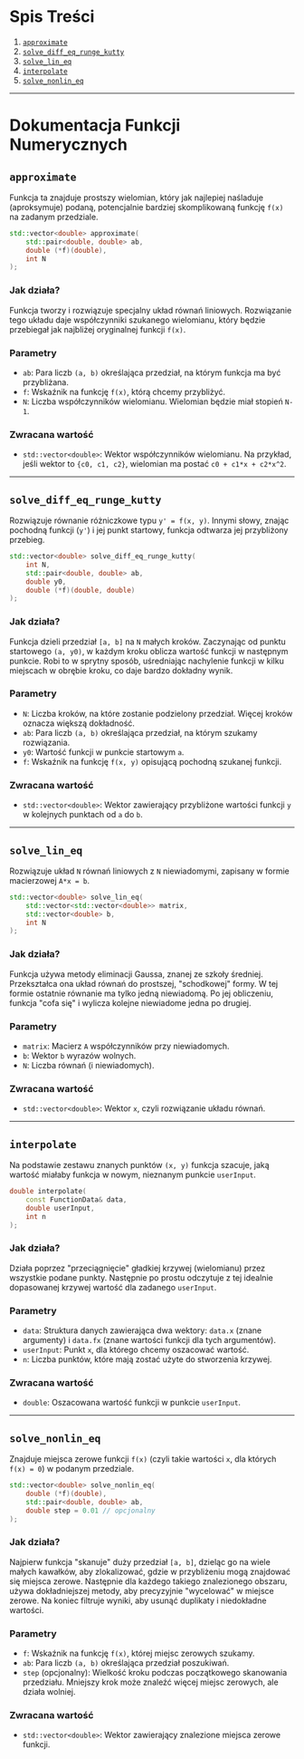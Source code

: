 # Spis Treści
1.  [`approximate`](#approximate)
2.  [`solve_diff_eq_runge_kutty`](#solve_diff_eq_runge_kutty)
3.  [`solve_lin_eq`](#solve_lin_eq)
4.  [`interpolate`](#interpolate)
5.  [`solve_nonlin_eq`](#solve_nonlin_eq)

---

# Dokumentacja Funkcji Numerycznych

## `approximate`

Funkcja ta znajduje prostszy wielomian, który jak najlepiej naśladuje (aproksymuje) podaną, potencjalnie bardziej skomplikowaną funkcję `f(x)` na zadanym przedziale.

```cpp
std::vector<double> approximate(
    std::pair<double, double> ab,
    double (*f)(double),
    int N
);
```

### Jak działa?
Funkcja tworzy i rozwiązuje specjalny układ równań liniowych. Rozwiązanie tego układu daje współczynniki szukanego wielomianu, który będzie przebiegał jak najbliżej oryginalnej funkcji `f(x)`.

### Parametry
*   `ab`: Para liczb `(a, b)` określająca przedział, na którym funkcja ma być przybliżana.
*   `f`: Wskaźnik na funkcję `f(x)`, którą chcemy przybliżyć.
*   `N`: Liczba współczynników wielomianu. Wielomian będzie miał stopień `N-1`.

### Zwracana wartość
*   `std::vector<double>`: Wektor współczynników wielomianu. Na przykład, jeśli wektor to `{c0, c1, c2}`, wielomian ma postać `c0 + c1*x + c2*x^2`.

---

## `solve_diff_eq_runge_kutty`

Rozwiązuje równanie różniczkowe typu `y' = f(x, y)`. Innymi słowy, znając pochodną funkcji (`y'`) i jej punkt startowy, funkcja odtwarza jej przybliżony przebieg.

```cpp
std::vector<double> solve_diff_eq_runge_kutty(
    int N,
    std::pair<double, double> ab,
    double y0,
    double (*f)(double, double)
);
```

### Jak działa?
Funkcja dzieli przedział `[a, b]` na `N` małych kroków. Zaczynając od punktu startowego `(a, y0)`, w każdym kroku oblicza wartość funkcji w następnym punkcie. Robi to w sprytny sposób, uśredniając nachylenie funkcji w kilku miejscach w obrębie kroku, co daje bardzo dokładny wynik.

### Parametry
*   `N`: Liczba kroków, na które zostanie podzielony przedział. Więcej kroków oznacza większą dokładność.
*   `ab`: Para liczb `(a, b)` określająca przedział, na którym szukamy rozwiązania.
*   `y0`: Wartość funkcji w punkcie startowym `a`.
*   `f`: Wskaźnik na funkcję `f(x, y)` opisującą pochodną szukanej funkcji.

### Zwracana wartość
*   `std::vector<double>`: Wektor zawierający przybliżone wartości funkcji `y` w kolejnych punktach od `a` do `b`.

---

## `solve_lin_eq`

Rozwiązuje układ `N` równań liniowych z `N` niewiadomymi, zapisany w formie macierzowej `A*x = b`.

```cpp
std::vector<double> solve_lin_eq(
    std::vector<std::vector<double>> matrix,
    std::vector<double> b,
    int N
);
```

### Jak działa?
Funkcja używa metody eliminacji Gaussa, znanej ze szkoły średniej. Przekształca ona układ równań do prostszej, "schodkowej" formy. W tej formie ostatnie równanie ma tylko jedną niewiadomą. Po jej obliczeniu, funkcja "cofa się" i wylicza kolejne niewiadome jedna po drugiej.

### Parametry
*   `matrix`: Macierz `A` współczynników przy niewiadomych.
*   `b`: Wektor `b` wyrazów wolnych.
*   `N`: Liczba równań (i niewiadomych).

### Zwracana wartość
*   `std::vector<double>`: Wektor `x`, czyli rozwiązanie układu równań.

---

## `interpolate`

Na podstawie zestawu znanych punktów `(x, y)` funkcja szacuje, jaką wartość miałaby funkcja w nowym, nieznanym punkcie `userInput`.

```cpp
double interpolate(
    const FunctionData& data,
    double userInput,
    int n
);
```

### Jak działa?
Działa poprzez "przeciągnięcie" gładkiej krzywej (wielomianu) przez wszystkie podane punkty. Następnie po prostu odczytuje z tej idealnie dopasowanej krzywej wartość dla zadanego `userInput`.

### Parametry
*   `data`: Struktura danych zawierająca dwa wektory: `data.x` (znane argumenty) i `data.fx` (znane wartości funkcji dla tych argumentów).
*   `userInput`: Punkt `x`, dla którego chcemy oszacować wartość.
*   `n`: Liczba punktów, które mają zostać użyte do stworzenia krzywej.

### Zwracana wartość
*   `double`: Oszacowana wartość funkcji w punkcie `userInput`.

---

## `solve_nonlin_eq`

Znajduje miejsca zerowe funkcji `f(x)` (czyli takie wartości `x`, dla których `f(x) = 0`) w podanym przedziale.

```cpp
std::vector<double> solve_nonlin_eq(
    double (*f)(double),
    std::pair<double, double> ab,
    double step = 0.01 // opcjonalny
);
```

### Jak działa?
Najpierw funkcja "skanuje" duży przedział `[a, b]`, dzieląc go na wiele małych kawałków, aby zlokalizować, gdzie w przybliżeniu mogą znajdować się miejsca zerowe. Następnie dla każdego takiego znalezionego obszaru, używa dokładniejszej metody, aby precyzyjnie "wycelować" w miejsce zerowe. Na koniec filtruje wyniki, aby usunąć duplikaty i niedokładne wartości.

### Parametry
*   `f`: Wskaźnik na funkcję `f(x)`, której miejsc zerowych szukamy.
*   `ab`: Para liczb `(a, b)` określająca przedział poszukiwań.
*   `step` (opcjonalny): Wielkość kroku podczas początkowego skanowania przedziału. Mniejszy krok może znaleźć więcej miejsc zerowych, ale działa wolniej.

### Zwracana wartość
*   `std::vector<double>`: Wektor zawierający znalezione miejsca zerowe funkcji.
